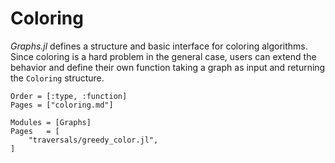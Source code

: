 # Coloring

*Graphs.jl* defines a structure and basic interface for coloring algorithms.
Since coloring is a hard problem in the general case, users can extend the behavior
and define their own function taking a graph as input and returning the `Coloring` structure.

```@index
Order = [:type, :function]
Pages = ["coloring.md"]
```

```@autodocs
Modules = [Graphs]
Pages   = [
    "traversals/greedy_color.jl",
]
```
